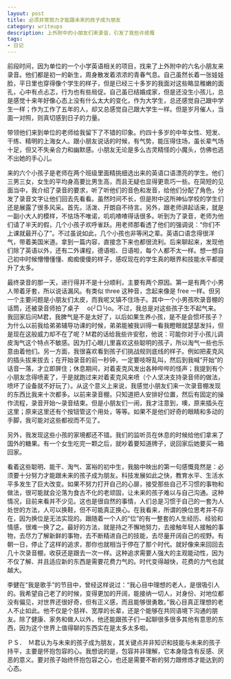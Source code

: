 ```yaml
---
layout: post
title: 必须非常努力才能跟未来的孩子成为朋友
category: writeups
description: 上外附中的小朋友们来录音，引发了我些许感慨
tags:
- 日记
---
```


前段时间，因为单位的一个小学英语相关的项目，找来了上外附中的六名小朋友来录音。他们都是初一的新生，周身散发着浓浓的青春气息。自己虽然长着一张娃娃脸，平日里也穿得像个学生的样子，但是已经三十多岁的我面对这些略显稚嫩的面孔，心中有点忐忑，行为也有些局促。自己虽已结婚成家，但是还没生小孩儿，总是感觉十来年好像心态上没有什么太大的变化，作为大学生，总还感觉自己跟中学生一样；作为工作了五年的人，却又总感觉自己跟大学生一样。但是岁月催人，当面一对照，则真切感到日子的力量。

带领他们来到单位的老师给我留下了不错的印象。约四十多岁的中年女性、短发、干练、精明的上海女人。跟小朋友说话的时候，有气势，能压得住场，虽长辈气场十足，但又不失亲合力和幽默感。小朋友无论是多么古灵精怪的小魔头，仿佛也逃不出她的手心儿。

来的六个小孩子是老师在两个班级里面精挑细选出来的英语口语漂亮的学生。他们三男三女，女生的平均身高要比男生高，而且无疑也显得更乖巧一些。在简短的见面当中，我介绍了录音的要求，听了听他们的音色和发音，给他们分配了角色，分发了录音文字让他们回去先看看。虽然时间不长，但是附中这所神仙学校的学生们还是展露了很多风采。首先，活泼、开朗自不待言。另外，跟老师讲起话来，就是一副小大人的模样，不怯场不唯诺，叽叽喳喳得话很多。听到为了录音，老师为他们请了半天的假，几个小孩子欢呼雀跃。用老师那看透了他们的强调说：“你们不上课就最开心了”。不过虽说如此，几个小孩也非等闲之辈。英语口语念得很洋气，带着美国米道。拿到一篇内容，直接念下来也都很流利。后来聊起来，发现他们除了英语以外，还有二外课程，德语啦、日语啦，每个人都不太一样。想一想自己初中时候懵懵懂懂、痴痴傻傻的样子，感叹现在的学生真的眼界和技能水平都提升了太多。

最终录音的那一天，进行得并不是十分顺利，主要有两个原因。第一是有两个小男人带着牙套，所以说话漏风。有类似 three 这种音，念起来像是 free 一样。但另一个主要问题是小朋友们太皮，而我呢又镇不住场子。其中一个小男孩吹录音棚的话筒，还被录音师拍了桌子　 o(╯□╰)o。不过，我总是对这些孩子生不起气来。我回家后问M君，我脾气是不是太好了，以后如果生养小孩，是不是会惯坏孩子？为什么以前我给弟弟辅导功课的时候，弟弟能被我训得一看我瞪眼就瑟瑟发抖，但是现在这般威力却不在了呢？M君的话给我些许安慰，他说：可能你对于小孩儿调皮淘气这个特点不敏感。因为打心眼儿里喜欢这些聪明的孩子，所以淘气一些也乐意由着他们。另一方面，我很喜欢看到孩子们挑战规则底线的样子。例如把麦克风的插头拔来拔去；在开始录音的前一秒钟，一定要吱呀乱叫，然后到我喊“开始”的话音一落，才立即屏住；休息期间，对着麦克风发出各种哔哔的怪声；我提到有个小朋友念得喷麦了，于是就跑过来对着麦克风来喷（个人坚决支持录音师的做法，喷坏了设备就不好玩了）。从这个意义上来说，我感觉小朋友们来一次录音棚发现的东西比我来十次都多。以前来录音棚，只知道把人安排好位置，然后有固定的操作流程，录音开始～录音结束。但是小朋友们一闹，我才注意到，噢，原来插头在这里；原来这里还有个按钮管这个用处，等等。如果不是他们好奇的眼睛和多动的手脚，我可能对这些都视而不见了。

另外，我发现这些小孩的家境都还不错。我们的监听员在休息的时候给他们拿来了国外的糖果。有一个女生吃完一颗之后，就吵着要知道牌子，说回家后她要买一箱回家。

看着这些聪明、能干、淘气、富裕的初中生，我脑中映出的第一句感慨竟然是：必须要十分努力才能跟未来的孩子成为朋友。科技发展如此之快，教育水平、生活水平多发生了巨大改变。如果不努力打开自己的心扉，接受那些自己不习惯的事物和做法，很可能就会沦落为食古不化的老顽固，让未来的孩子难以与自己沟通。这种情况，目前来看并不少见。这也是很自然的事情，人们总是习惯于自己的一套为人处世的方法，人可以换鞋，但不可能真正换心。在我看来，所谓的换位思考并不存在，因为换位是无法实现的。跟随着一个人的“位”的有一整套的人生经历、经验和情感，很难一换了之。最好的方法，就是持之不懈地努力，去接触年轻人接触的事物，去尽力了解新鲜的事物，去不断精进自己的技能，去尽量开阔自己的视野。有朝一日，停止了这样的追求，那你也就相当于停在了那个时代。就好像来来回回去几十次录音棚，收获还是跟去一次一样。这种追求需要人强大的主观能动性，因为不仅了解、并且适应新的东西是需要花费力气的。时代变得越快，花费的力气也就越大。

李健在“我是歌手”的节目中，曾经这样说过：“我心目中理想的老人，是很吸引人的。我希望自己老了的时候，变得更加的开阔，能接纳一切人，对身份、对地位都没有偏见，对世界还很好奇，但有正义感，而且能够很勇敢。”我心目真正理想的老人不止如此。他不仅是个慈祥、宽厚的长辈，还是个能够在共同语境下沟通的朋友。除了健康、家务和做人以外，他还能跟孩子们一起聊很多很多其他有意思的东西，因为这个世界上值得聊的东西实在是太多太多啦。

ＰＳ．　Ｍ君认为与未来的孩子成为朋友，其关键点并非知识和技能与未来的孩子持平，主要是怀抱包容的心。我想说的是，包容并非理解，它本身隐含有反感、厌恶的意义。要对孩子始终怀抱包容之心，也还是需要不断的努力跟修炼才能达到的心态。
